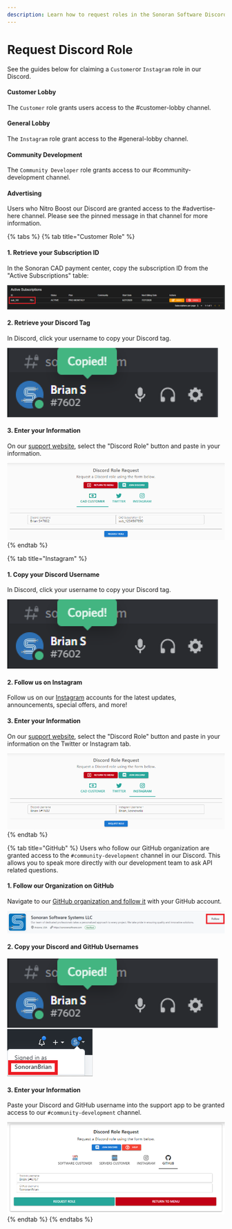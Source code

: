 ```yaml
---
description: Learn how to request roles in the Sonoran Software Discord server.
---
```


# Request Discord Role

See the guides below for claiming a `Customer`or `Instagram` role in our Discord.

#### Customer Lobby

The `Customer` role grants users access to the #customer-lobby channel.

#### General Lobby

The `Instagram` role grant access to the #general-lobby channel.

#### Community Development

The `Community Developer` role grants access to our #community-development channel.

#### Advertising

Users who Nitro Boost our Discord are granted access to the #advertise-here channel. Please see the pinned message in that channel for more information.

{% tabs %}
{% tab title="Customer Role" %}
#### 1. Retrieve your Subscription ID

In the Sonoran CAD payment center, copy the subscription ID from the "Active Subscriptions" table:

![Sonoran CAD's Payment Center](<../../.gitbook/assets/image (36).png>)

#### 2. Retrieve your Discord Tag

In Discord, click your username to copy your Discord tag.

![Copy Discord Tag](<../../.gitbook/assets/image (37).png>)

#### 3. Enter your Information

On our [support website](https://support.sonoransoftware.com), select the "Discord Role" button and paste in your information.

![Sonoran Support - Request Discord Role](<../../.gitbook/assets/image (56).png>)
{% endtab %}

{% tab title="Instagram" %}
#### 1. Copy your Discord Username

In Discord, click your username to copy your Discord tag.

![Copy Discord Tag](<../../.gitbook/assets/image (37).png>)

#### 2. Follow us on Instagram

Follow us on our [Instagram](https://www.instagram.com/sonoransoftware/) accounts for the latest updates, announcements, special offers, and more!

#### 3. Enter your Information

On our [support website](https://support.sonoransoftware.com), select the "Discord Role" button and paste in your information on the Twitter or Instagram tab.

![Sonoran Support - Request Role](<../../.gitbook/assets/image (55).png>)
{% endtab %}

{% tab title="GitHub" %}
Users who follow our GitHub organization are granted access to the `#community-development` channel in our Discord. This allows you to speak more directly with our development team to ask API related questions.



#### 1. Follow our Organization on GitHub

Navigate to our [GitHub organization and follow it](https://github.com/Sonoran-Software) with your GitHub account.

![GitHub - Follow Organization](<../../.gitbook/assets/image (16).png>)

#### 2. Copy your Discord and GitHub Usernames

![](<../../.gitbook/assets/image (293).png>)![](<../../.gitbook/assets/image (305) (1).png>)

#### 3. Enter your Information

Paste your Discord and GitHub username into the support app to be granted access to our `#community-development` channel.

![](<../../.gitbook/assets/image (290) (1).png>)
{% endtab %}
{% endtabs %}
